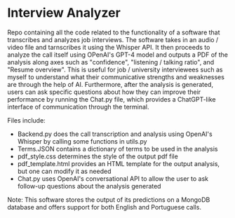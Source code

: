 # Interview Analyzer
Repo containing all the code related to the functionality of a software that transcribes and analyzes job interviews.
The software takes in an audio / video file and tarnscribes it using the Whisper API. It then proceeds to analyze the call
itself using OPenAI's GPT-4 model and outputs a PDF of the analysis along axes such as "confidence", "listening / talking ratio", and
"Resume overview". This is useful for job / university interviewees such as myself to understand what their communicative strengths and weaknesses are through the help of AI. Furthermore, after the analysis is generated, users can ask specific questions about how they can improve their performance by running the Chat.py file, which provides a ChatGPT-like interface of communication through the terminal. 

Files include:
* Backend.py does the call transcription and analysis using OpenAI's Whisper by calling some functions in utils.py
* Terms.JSON contains a dictionary of terms to be used in the analysis
* pdf_style.css determines the style of the output pdf file
* pdf_template.html provides an HTML template for the output analysis, but one can modify it as needed
* Chat.py uses OpenAI's conversational API to allow the user to ask follow-up questions about the analysis generated

Note: This software stores the output of its predictions on a MongoDB database and offers support for both English and Portuguese calls. 
